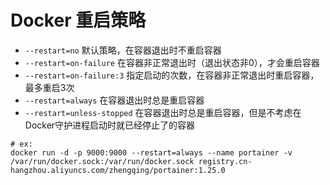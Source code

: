 # Docker 重启策略

- `--restart=no` 默认策略，在容器退出时不重启容器
- `--restart=on-failure` 在容器非正常退出时（退出状态非0），才会重启容器
- `--restart=on-failure:3` 指定启动的次数，在容器非正常退出时重启容器，最多重启3次
- `--restart=always` 在容器退出时总是重启容器
- `--restart=unless-stopped` 在容器退出时总是重启容器，但是不考虑在Docker守护进程启动时就已经停止了的容器

```shell
# ex: 
docker run -d -p 9000:9000 --restart=always --name portainer -v /var/run/docker.sock:/var/run/docker.sock registry.cn-hangzhou.aliyuncs.com/zhengqing/portainer:1.25.0
```

